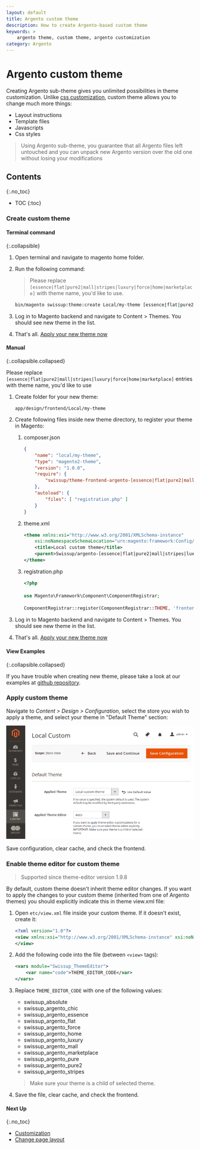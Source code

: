 ```yaml
---
layout: default
title: Argento custom theme
description: How to create Argento-based custom theme
keywords: >
    argento theme, custom theme, argento customization
category: Argento
---
```


# Argento custom theme

Creating Argento sub-theme gives you unlimited possibilities in theme
customization. Unlike [css customization](/m2/argento/customization/custom-css/),
custom theme allows you to change much more things:

- Layout instructions
- Template files
- Javascripts
- Css styles

> Using Argento sub-theme, you guarantee that all Argento files left untouched and
> you can unpack new Argento version over the old one without losing your
> modifications

## Contents
{:.no_toc}

* TOC
{:toc}

### Create custom theme

#### Terminal command
{:.collapsible}

 1. Open terminal and navigate to magento home folder.
 2. Run the following command:

    > Please replace `[essence|flat|pure2|mall|stripes|luxury|force|home|marketplace]`
    > with theme name, you'd like to use.

    ```bash
    bin/magento swissup:theme:create Local/my-theme [essence|flat|pure2|mall|stripes|luxury|force|home|marketplace]
    ```

 3. Log in to Magento backend and navigate to Content > Themes. You should see
    new theme in the list.
 4. That's all. [Apply your new theme now](#apply-custom-theme)

#### Manual
{:.collapsible.collapsed}

Please replace `[essence|flat|pure2|mall|stripes|luxury|force|home|marketplace]` entries with
theme name, you'd like to use

 1. Create folder for your new theme:

    ```
    app/design/frontend/Local/my-theme
    ```

 2. Create following files inside new theme directory, to register your
    theme in Magento:

    1.  composer.json

        ```json
        {
            "name": "local/my-theme",
            "type": "magento2-theme",
            "version": "1.0.0",
            "require": {
                "swissup/theme-frontend-argento-[essence|flat|pure2|mall|stripes|luxury|force|home|marketplace]": "*"
            },
            "autoload": {
                "files": [ "registration.php" ]
            }
        }
        ```

    2.  theme.xml

        ```xml
        <theme xmlns:xsi="http://www.w3.org/2001/XMLSchema-instance"
            xsi:noNamespaceSchemaLocation="urn:magento:framework:Config/etc/theme.xsd">
            <title>Local custom theme</title>
            <parent>Swissup/argento-[essence|flat|pure2|mall|stripes|luxury|force|home]</parent>
        </theme>
        ```

    3.  registration.php

        ```php
        <?php

        use Magento\Framework\Component\ComponentRegistrar;

        ComponentRegistrar::register(ComponentRegistrar::THEME, 'frontend/Local/my-theme', __DIR__);

        ```

 3. Log in to Magento backend and navigate to Content > Themes. You should see
    new theme in the list.
 4. That's all. [Apply your new theme now](#apply-custom-theme)

#### View Examples
{:.collapsible.collapsed}

If you have trouble when creating new theme, please take a look at our examples
at [github repository](https://github.com/swissup/theme-frontend-argento-custom).

### Apply custom theme

Navigate to _Content > Design > Configuration_, select the store you wish
to apply a theme, and select your theme in "Default Theme" section:

![Design Configuration](/images/m2/argento/customization/custom-theme/configuration.png)

Save configuration, clear cache, and check the frontend.

### Enable theme editor for custom theme

> Supported since theme-editor version 1.9.8

By default, custom theme doesn't inherit theme editor changes. If you want
to apply the changes to your custom theme (inherited from one of Argento themes)
you should explicitly indicate this in theme view.xml file:

 1. Open `etc/view.xml` file inside your custom theme. If it doesn't exist, create it:

    ```xml
    <?xml version="1.0"?>
    <view xmlns:xsi="http://www.w3.org/2001/XMLSchema-instance" xsi:noNamespaceSchemaLocation="urn:magento:framework:Config/etc/view.xsd">
    </view>
    ```

 2. Add the following code into the file (between `<view>` tags):

    ```xml
    <vars module="Swissup_ThemeEditor">
        <var name="code">THEME_EDITOR_CODE</var>
    </vars>
    ```

 3. Replace `THEME_EDITOR_CODE` with one of the following values:

    - swissup_absolute
    - swissup_argento_chic
    - swissup_argento_essence
    - swissup_argento_flat
    - swissup_argento_force
    - swissup_argento_home
    - swissup_argento_luxury
    - swissup_argento_mall
    - swissup_argento_marketplace
    - swissup_argento_pure
    - swissup_argento_pure2
    - swissup_argento_stripes

    > Make sure your theme is a child of selected theme.

 4. Save the file, clear cache, and check the frontend.

#### Next Up
{:.no_toc}

- [Customization](../)
- [Change page layout](../change-page-layout/)
